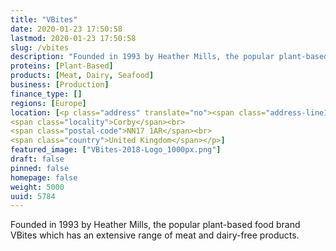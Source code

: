 ```yaml
---
title: "VBites"
date: 2020-01-23 17:50:58
lastmod: 2020-01-23 17:50:58
slug: /vbites
description: "Founded in 1993 by Heather Mills, the popular plant-based food brand VBites which has an extensive range of meat and dairy-free products."
proteins: [Plant-Based]
products: [Meat, Dairy, Seafood]
business: [Production]
finance_type: []
regions: [Europe]
location: [<p class="address" translate="no"><span class="address-line1">Tunwell Lane</span><br>
<span class="locality">Corby</span><br>
<span class="postal-code">NN17 1AR</span><br>
<span class="country">United Kingdom</span></p>]
featured_image: ["VBites-2018-Logo_1000px.png"]
draft: false
pinned: false
homepage: false
weight: 5000
uuid: 5784
---
```

Founded in 1993 by Heather Mills, the popular plant-based food brand VBites which has an extensive range of meat and dairy-free products.
